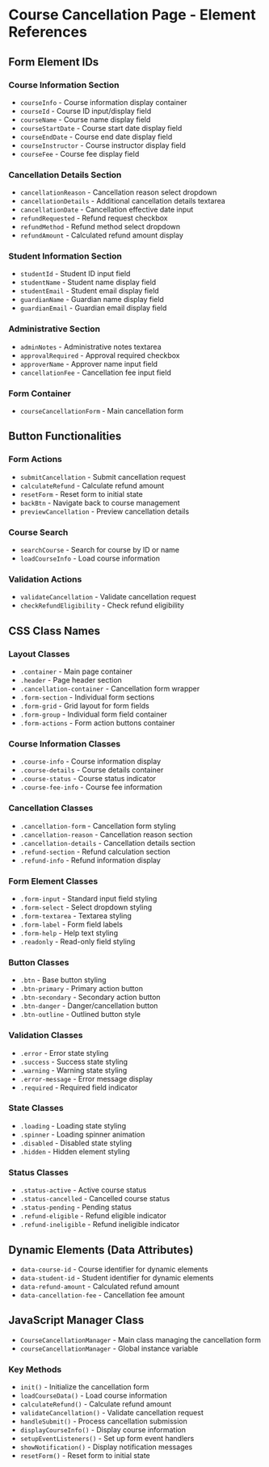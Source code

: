 # Course Cancellation Page - Element References

## Form Element IDs

### Course Information Section
- `courseInfo` - Course information display container
- `courseId` - Course ID input/display field
- `courseName` - Course name display field
- `courseStartDate` - Course start date display field
- `courseEndDate` - Course end date display field
- `courseInstructor` - Course instructor display field
- `courseFee` - Course fee display field

### Cancellation Details Section
- `cancellationReason` - Cancellation reason select dropdown
- `cancellationDetails` - Additional cancellation details textarea
- `cancellationDate` - Cancellation effective date input
- `refundRequested` - Refund request checkbox
- `refundMethod` - Refund method select dropdown
- `refundAmount` - Calculated refund amount display

### Student Information Section
- `studentId` - Student ID input field
- `studentName` - Student name display field
- `studentEmail` - Student email display field
- `guardianName` - Guardian name display field
- `guardianEmail` - Guardian email display field

### Administrative Section
- `adminNotes` - Administrative notes textarea
- `approvalRequired` - Approval required checkbox
- `approverName` - Approver name input field
- `cancellationFee` - Cancellation fee input field

### Form Container
- `courseCancellationForm` - Main cancellation form

## Button Functionalities

### Form Actions
- `submitCancellation` - Submit cancellation request
- `calculateRefund` - Calculate refund amount
- `resetForm` - Reset form to initial state
- `backBtn` - Navigate back to course management
- `previewCancellation` - Preview cancellation details

### Course Search
- `searchCourse` - Search for course by ID or name
- `loadCourseInfo` - Load course information

### Validation Actions
- `validateCancellation` - Validate cancellation request
- `checkRefundEligibility` - Check refund eligibility

## CSS Class Names

### Layout Classes
- `.container` - Main page container
- `.header` - Page header section
- `.cancellation-container` - Cancellation form wrapper
- `.form-section` - Individual form sections
- `.form-grid` - Grid layout for form fields
- `.form-group` - Individual form field container
- `.form-actions` - Form action buttons container

### Course Information Classes
- `.course-info` - Course information display
- `.course-details` - Course details container
- `.course-status` - Course status indicator
- `.course-fee-info` - Course fee information

### Cancellation Classes
- `.cancellation-form` - Cancellation form styling
- `.cancellation-reason` - Cancellation reason section
- `.cancellation-details` - Cancellation details section
- `.refund-section` - Refund calculation section
- `.refund-info` - Refund information display

### Form Element Classes
- `.form-input` - Standard input field styling
- `.form-select` - Select dropdown styling
- `.form-textarea` - Textarea styling
- `.form-label` - Form field labels
- `.form-help` - Help text styling
- `.readonly` - Read-only field styling

### Button Classes
- `.btn` - Base button styling
- `.btn-primary` - Primary action button
- `.btn-secondary` - Secondary action button
- `.btn-danger` - Danger/cancellation button
- `.btn-outline` - Outlined button style

### Validation Classes
- `.error` - Error state styling
- `.success` - Success state styling
- `.warning` - Warning state styling
- `.error-message` - Error message display
- `.required` - Required field indicator

### State Classes
- `.loading` - Loading state styling
- `.spinner` - Loading spinner animation
- `.disabled` - Disabled state styling
- `.hidden` - Hidden element styling

### Status Classes
- `.status-active` - Active course status
- `.status-cancelled` - Cancelled course status
- `.status-pending` - Pending status
- `.refund-eligible` - Refund eligible indicator
- `.refund-ineligible` - Refund ineligible indicator

## Dynamic Elements (Data Attributes)

- `data-course-id` - Course identifier for dynamic elements
- `data-student-id` - Student identifier for dynamic elements
- `data-refund-amount` - Calculated refund amount
- `data-cancellation-fee` - Cancellation fee amount

## JavaScript Manager Class

- `CourseCancellationManager` - Main class managing the cancellation form
- `courseCancellationManager` - Global instance variable

### Key Methods
- `init()` - Initialize the cancellation form
- `loadCourseData()` - Load course information
- `calculateRefund()` - Calculate refund amount
- `validateCancellation()` - Validate cancellation request
- `handleSubmit()` - Process cancellation submission
- `displayCourseInfo()` - Display course information
- `setupEventListeners()` - Set up form event handlers
- `showNotification()` - Display notification messages
- `resetForm()` - Reset form to initial state
